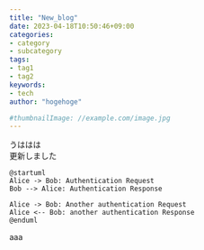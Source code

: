 ```yaml
---
title: "New_blog"
date: 2023-04-18T10:50:46+09:00
categories:
- category
- subcategory
tags:
- tag1
- tag2
keywords:
- tech
author: "hogehoge"

#thumbnailImage: //example.com/image.jpg
---
```

うははは  
更新しました  
  
```uml
@startuml
Alice -> Bob: Authentication Request
Bob --> Alice: Authentication Response

Alice -> Bob: Another authentication Request
Alice <-- Bob: another authentication Response
@enduml
```
  
aaa

<!--more-->